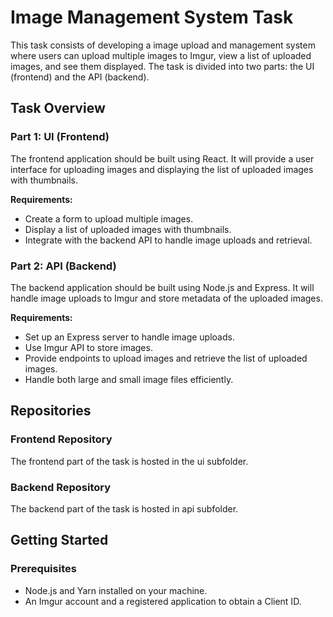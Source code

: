 # Image Management System Task

This task consists of developing a  image upload and management system where users can upload multiple images to Imgur, view a list of uploaded images, and see them displayed. The task is divided into two parts: the UI (frontend) and the API (backend).

## Task Overview

### Part 1: UI (Frontend)

The frontend application should be built using React. It will provide a user interface for uploading images and displaying the list of uploaded images with thumbnails.

**Requirements:**
- Create a form to upload multiple images.
- Display a list of uploaded images with thumbnails.
- Integrate with the backend API to handle image uploads and retrieval.

### Part 2: API (Backend)

The backend application should be built using Node.js and Express. It will handle image uploads to Imgur and store metadata of the uploaded images.

**Requirements:**
- Set up an Express server to handle image uploads.
- Use Imgur API to store images.
- Provide endpoints to upload images and retrieve the list of uploaded images.
- Handle both large and small image files efficiently.

## Repositories

### Frontend Repository

The frontend part of the task is hosted in the ui subfolder.

### Backend Repository

The backend part of the task is hosted in api subfolder.

## Getting Started

### Prerequisites

- Node.js and Yarn installed on your machine.
- An Imgur account and a registered application to obtain a Client ID.